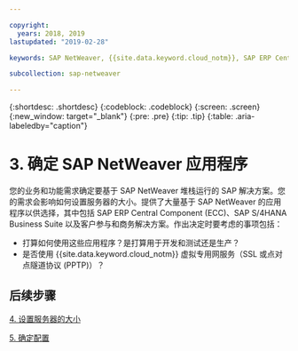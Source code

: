 ```yaml
---

copyright:
  years: 2018, 2019
lastupdated: "2019-02-28"

keywords: SAP NetWeaver, {{site.data.keyword.cloud_notm}}, SAP ERP Central Component, ECC, SAP S/4HANA Business Suite, SAP Certified

subcollection: sap-netweaver

---
```


{:shortdesc: .shortdesc}
{:codeblock: .codeblock}
{:screen: .screen}
{:new_window: target="_blank"}
{:pre: .pre}
{:tip: .tip}
{:table: .aria-labeledby="caption"}


# 3. 确定 SAP NetWeaver 应用程序

您的业务和功能需求确定要基于 SAP NetWeaver 堆栈运行的 SAP 解决方案。您的需求会影响如何设置服务器的大小。提供了大量基于 SAP NetWeaver 的应用程序以供选择，其中包括 SAP ERP Central Component (ECC)、SAP S/4HANA Business Suite 以及客户参与和商务解决方案。作出决定时要考虑的事项包括：

  * 打算如何使用这些应用程序？是打算用于开发和测试还是生产？
  * 是否使用 {{site.data.keyword.cloud_notm}} 虚拟专用网服务（SSL 或点对点隧道协议 (PPTP)）？

## 后续步骤

  [4. 设置服务器的大小](/docs/infrastructure/sap-netweaver?topic=sap-netweaver-size_the_server#size_the_server)

  [5. 确定配置](/docs/infrastructure/sap-netweaver?topic=sap-netweaver-determine_configuration#determine_configuration)
